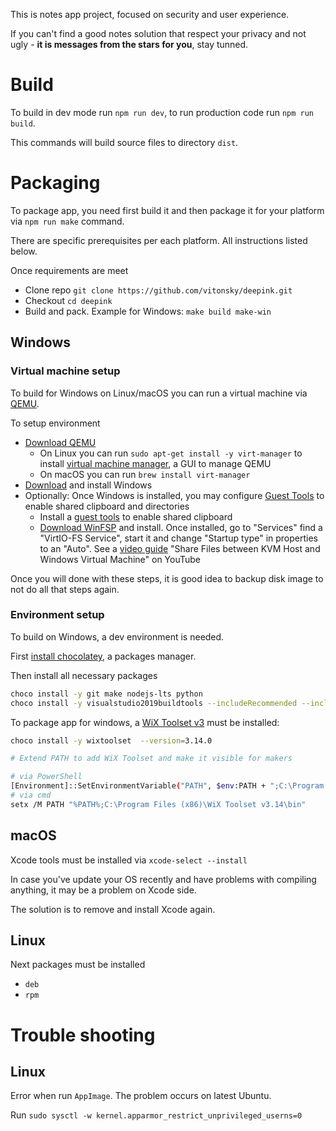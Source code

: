 This is notes app project, focused on security and user experience.

If you can't find a good notes solution that respect your privacy and not ugly - **it is messages from the stars for you**, stay tunned.

# Build

To build in dev mode run `npm run dev`, to run production code run `npm run build`.

This commands will build source files to directory `dist`.

# Packaging

To package app, you need first build it and then package it for your platform via `npm run make` command.

There are specific prerequisites per each platform. All instructions listed below.

<!-- TODO: add step to push artifacts from build machine to an S3 -->
Once requirements are meet
- Clone repo `git clone https://github.com/vitonsky/deepink.git`
- Checkout `cd deepink`
- Build and pack. Example for Windows: `make build make-win`

## Windows

### Virtual machine setup

To build for Windows on Linux/macOS you can run a virtual machine via [QEMU](https://www.qemu.org/).

To setup environment
- [Download QEMU](https://www.qemu.org/download)
	- On Linux you can run `sudo apt-get install -y virt-manager` to install [virtual machine manager](https://virt-manager.org/), a GUI to manage QEMU
	- On macOS you can run `brew install virt-manager`
- [Download](https://www.microsoft.com/en-us/software-download/windows11) and install Windows
- Optionally: Once Windows is installed, you may configure [Guest Tools](https://pve.proxmox.com/wiki/Windows_VirtIO_Drivers) to enable shared clipboard and directories
	- Install a [guest tools](https://fedorapeople.org/groups/virt/virtio-win/direct-downloads/archive-virtio/virtio-win-0.1.285-1/virtio-win-guest-tools.exe) to enable shared clipboard
	- [Download WinFSP](https://winfsp.dev/rel/) and install. Once installed, go to "Services" find a "VirtIO-FS Service", start it and change "Startup type" in properties to an "Auto". See a [video guide](https://www.youtube.com/watch?v=UCy25VFMJCE&t=195s) "Share Files between KVM Host and Windows Virtual Machine" on YouTube

Once you will done with these steps, it is good idea to backup disk image to not do all that steps again.


### Environment setup

To build on Windows, a dev environment is needed.

First [install chocolatey](https://chocolatey.org/install), a packages manager.

Then install all necessary packages

```sh
choco install -y git make nodejs-lts python
choco install -y visualstudio2019buildtools --includeRecommended --includeOptional
```

To package app for windows, a [WiX Toolset v3](https://docs.firegiant.com/wix/wix3/) must be installed:

```sh
choco install -y wixtoolset  --version=3.14.0

# Extend PATH to add WiX Toolset and make it visible for makers

# via PowerShell
[Environment]::SetEnvironmentVariable("PATH", $env:PATH + ";C:\Program Files (x86)\WiX Toolset v3.14\bin", "Machine")
# via cmd
setx /M PATH "%PATH%;C:\Program Files (x86)\WiX Toolset v3.14\bin"
```

## macOS

Xcode tools must be installed via `xcode-select --install`

In case you've update your OS recently and have problems with compiling anything, it may be a problem on Xcode side.

The solution is to remove and install Xcode again.

## Linux

Next packages must be installed
- `deb`
- `rpm`

# Trouble shooting

## Linux

Error when run `AppImage`. The problem occurs on latest Ubuntu.

Run `sudo sysctl -w kernel.apparmor_restrict_unprivileged_userns=0`

